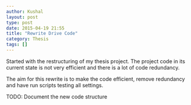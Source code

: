 ```yaml
---
author: Kushal
layout: post
type: post
date: 2015-04-19 21:55
title: "Rewrite Drive Code"
category: Thesis
tags: []
---
```


Started with the restructuring of my thesis project. The project code in its current state is not very efficient and there is a lot of code redundancy.

The aim for this rewrite is to make the code efficient, remove redundancy and have run scripts testing all settings.

TODO: Document the new code structure
